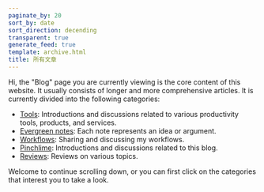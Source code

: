 ```yaml
---
paginate_by: 20
sort_by: date
sort_direction: decending
transparent: true
generate_feed: true
template: archive.html
title: 所有文章
---
```


Hi, the "Blog" page you are currently viewing is the core content of this website. It usually consists of longer and more comprehensive articles. It is currently divided into the following categories:

-  [Tools](/categories/tools): Introductions and discussions related to various productivity tools, products, and services.
-  [Evergreen notes](/categories/evergreen-notes): Each note represents an idea or argument.
-  [Workflows](/categories/workflows): Sharing and discussing my workflows.
-  [Pinchlime](/categories/pinchlime): Introductions and discussions related to this blog.
-  [Reviews](/categories/reviews): Reviews on various topics.

Welcome to continue scrolling down, or you can first click on the categories that interest you to take a look.

<br>